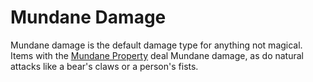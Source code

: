 # Mundane Damage

Mundane damage is the default damage type for anything not magical. Items with the [Mundane Property](../../../Items/Material%20Properties/Mundane%20Property.md) deal Mundane damage, as do natural attacks like a bear's claws or a person's fists.
